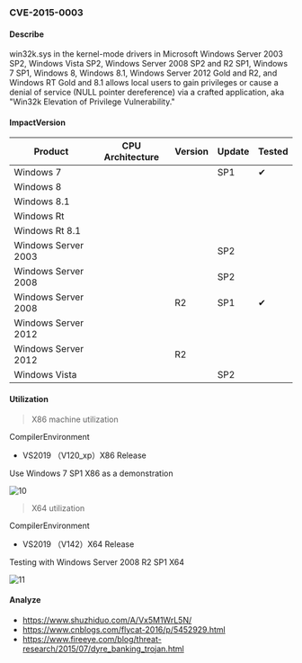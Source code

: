 ### CVE-2015-0003

#### Describe

win32k.sys in the kernel-mode drivers in Microsoft Windows Server 2003 SP2, Windows Vista SP2, Windows Server 2008 SP2 and R2 SP1, Windows 7 SP1, Windows 8, Windows 8.1, Windows Server 2012 Gold and R2, and Windows RT Gold and 8.1 allows local users to gain privileges or cause a denial of service (NULL pointer dereference) via a crafted application, aka "Win32k Elevation of Privilege Vulnerability."

#### ImpactVersion

| Product             | CPU Architecture | Version | Update | Tested             |
| ------------------- | ---------------- | ------- | ------ | ------------------ |
| Windows 7           |                  |         | SP1    | &#10004; |
| Windows 8           |                  |         |        |                    |
| Windows 8.1         |                  |         |        |                    |
| Windows Rt          |                  |         |        |                    |
| Windows Rt 8.1      |                  |         |        |                    |
| Windows Server 2003 |                  |         | SP2    |                    |
| Windows Server 2008 |                  |         | SP2    |                    |
| Windows Server 2008 |                  | R2      | SP1    | &#10004; |
| Windows Server 2012 |                  |         |        |                    |
| Windows Server 2012 |                  | R2      |        |                    |
| Windows Vista       |                  |         | SP2    |                    |

#### Utilization

> X86 machine utilization

CompilerEnvironment

- VS2019 （V120_xp）X86 Release

Use Windows 7 SP1 X86 as a demonstration

![10](https://raw.github.com/Ascotbe/Image/master/Kernelhub/CVE-2015-0003_win7_x86.gif)

> X64 utilization

CompilerEnvironment

- VS2019 （V142）X64 Release

Testing with Windows Server 2008 R2 SP1 X64

![11](https://raw.github.com/Ascotbe/Image/master/Kernelhub/CVE-2015-0003_win2008_x64.gif)

#### Analyze
- https://www.shuzhiduo.com/A/Vx5M1WrL5N/
- https://www.cnblogs.com/flycat-2016/p/5452929.html
- https://www.fireeye.com/blog/threat-research/2015/07/dyre_banking_trojan.html